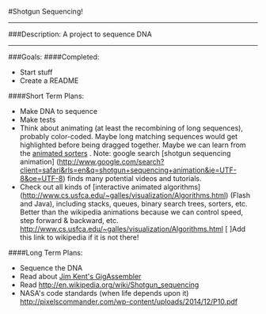 #Shotgun Sequencing!

---
###Description:
A project to sequence DNA

---
###Goals:
####Completed:
* Start stuff
* Create a README


####Short Term Plans:
* Make DNA to sequence
* Make tests
* Think about animating (at least the recombining of long sequences), probably color-coded. Maybe long matching sequences would get highlighted before being dragged together. Maybe we can learn from the [animated sorters](http://commons.wikimedia.org/wiki/Category:Animations_of_sort_algorithms) . Note: google search [shotgun sequencing animation] (http://www.google.com/search?client=safari&rls=en&q=shotgun+sequencing+animation&ie=UTF-8&oe=UTF-8) finds many potential videos and tutorials.
* Check out all kinds of [interactive animated algorithms] (http://www.cs.usfca.edu/~galles/visualization/Algorithms.html) (Flash and Java), including stacks, queues, binary search trees, sorters, etc. Better than the wikipedia animations because we can control speed, step forward &amp; backward, etc.  http://www.cs.usfca.edu/~galles/visualization/Algorithms.html [ ]Add this link to wikipedia if it is not there!


####Long Term Plans:
* Sequence the DNA
* Read about [Jim Kent's GigAssembler](http://www.ncbi.nlm.nih.gov/pmc/articles/PMC311095/)
* Read http://en.wikipedia.org/wiki/Shotgun_sequencing
* NASA's code standards (when life depends upon it) http://pixelscommander.com/wp-content/uploads/2014/12/P10.pdf

